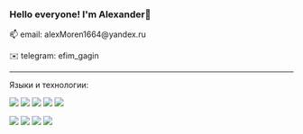 ### Hello everyone! I'm Alexander👋

📫 email: alexMoren1664\@yandex.ru

✉️ telegram: efim_gagin

---

Языки и технологии:

![](https://img.shields.io/badge/-JavaScript-090909?style=for-the-badge&logo=javascript)
![](https://img.shields.io/badge/-HTML5-090909?style=for-the-badge&logo=HTML5)
![](https://img.shields.io/badge/-CSS3-090909?style=for-the-badge&logo=CSS3)
![](https://img.shields.io/badge/-React-090909?style=for-the-badge&logo=React)
![](https://img.shields.io/badge/-Node.js-090909?style=for-the-badge&logo=npm)

![](https://img.shields.io/badge/-MongoDB-090909?style=for-the-badge&logo=mongodb)
![](https://img.shields.io/badge/-WebPack-090909?style=for-the-badge&logo=webpack)
![](https://img.shields.io/badge/-Express.js-090909?style=for-the-badge&logo=express)
![](https://img.shields.io/badge/-git-090909?style=for-the-badge&logo=git)
